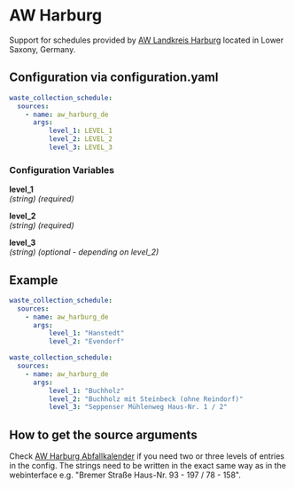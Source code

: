 # AW Harburg

Support for schedules provided by [AW Landkreis Harburg](https://www.landkreis-harburg.de) located in Lower Saxony, Germany.

## Configuration via configuration.yaml

```yaml
waste_collection_schedule:
  sources:
    - name: aw_harburg_de
      args:
          level_1: LEVEL_1
          level_2: LEVEL_2
          level_3: LEVEL_3
```

### Configuration Variables

**level_1**  
*(string) (required)*

**level_2**  
*(string) (required)*

**level_3**  
*(string) (optional - depending on level_2)*

## Example

```yaml
waste_collection_schedule:
  sources:
    - name: aw_harburg_de
      args:
          level_1: "Hanstedt"
          level_2: "Evendorf"
```

```yaml
waste_collection_schedule:
  sources:
    - name: aw_harburg_de
      args:
          level_1: "Buchholz"
          level_2: "Buchholz mit Steinbeck (ohne Reindorf)"
          level_3: "Seppenser Mühlenweg Haus-Nr. 1 / 2"
```

## How to get the source arguments

Check [AW Harburg Abfallkalender](https://www.landkreis-harburg.de/bauen-umwelt/abfallwirtschaft/abfallkalender/) if you need two or three levels of entries in the config. The strings need to be written in the exact same way as in the webinterface e.g. "Bremer Straße Haus-Nr. 93 - 197 / 78 - 158".
